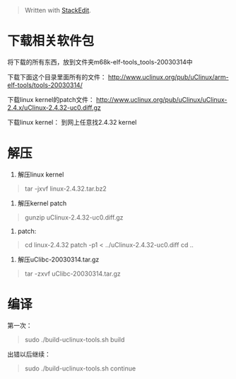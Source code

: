 


> Written with [StackEdit](https://stackedit.io/).

下载相关软件包
==============
将下载的所有东西，放到文件夹m68k-elf-tools_tools-20030314中  

下载下面这个目录里面所有的文件：
 http://www.uclinux.org/pub/uClinux/arm-elf-tools/tools-20030314/

下载linux kernel的patch文件：
 http://www.uclinux.org/pub/uClinux/uClinux-2.4.x/uClinux-2.4.32-uc0.diff.gz
     
下载linux kernel：
到网上任意找2.4.32 kernel

     
解压
====
1. 解压linux kernel

 > tar -jxvf linux-2.4.32.tar.bz2

1. 解压kernel patch

 >gunzip uClinux-2.4.32-uc0.diff.gz

1. patch:

 >cd linux-2.4.32
 >patch -p1 < ../uClinux-2.4.32-uc0.diff
 >cd ..

1. 解压uClibc-20030314.tar.gz

 >tar -zxvf uClibc-20030314.tar.gz

编译 
====
第一次：

 > sudo ./build-uclinux-tools.sh build

出错以后继续：

 > sudo ./build-uclinux-tools.sh continue



